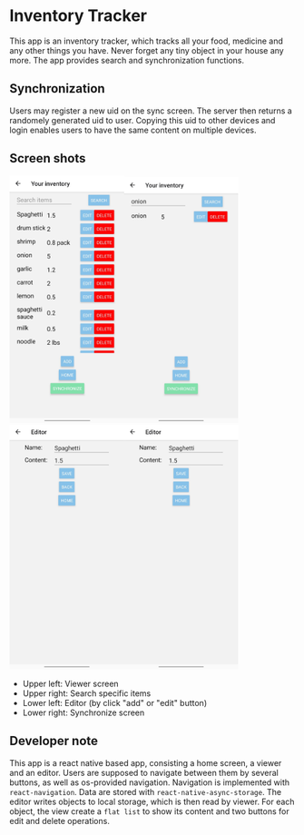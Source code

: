 # Inventory Tracker

This app is an inventory tracker, which tracks all your food, medicine and any other things you have. Never forget any tiny object in your house any more. The app provides search and synchronization functions.

## Synchronization

Users may register a new uid on the sync screen. The server then returns a randomely generated uid to user. Copying this uid to other devices and login enables users to have the same content on multiple devices.

## Screen shots

<img src="./docs/Screenshot_1.jpg" width="40%"><img src="./docs/Screenshot_2.jpg" width="40%"><img src="./docs/Screenshot_3.jpg" width="40%"><img src="./docs/Screenshot_3.jpg" width="40%">

- Upper left: Viewer screen
- Upper right: Search specific items
- Lower left: Editor (by click "add" or "edit" button)
- Lower right: Synchronize screen

## Developer note

This app is a react native based app, consisting a home screen, a viewer and an editor. Users are supposed to navigate between them by several buttons, as well as os-provided navigation. Navigation is implemented with `react-navigation`. Data are stored with `react-native-async-storage`. The editor writes objects to local storage, which is then read by viewer. For each object, the view create a `flat list` to show its content and two buttons for edit and delete operations. 